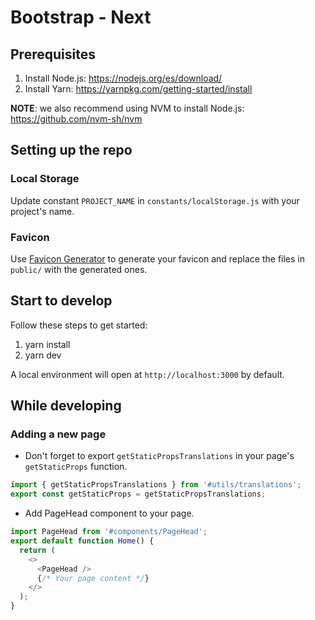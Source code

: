 # Bootstrap - Next

## Prerequisites

1. Install Node.js: <https://nodejs.org/es/download/>
2. Install Yarn: <https://yarnpkg.com/getting-started/install>

**NOTE**: we also recommend using NVM to install Node.js: <https://github.com/nvm-sh/nvm>

## Setting up the repo

### Local Storage

Update constant `PROJECT_NAME` in `constants/localStorage.js` with your project's name.

### Favicon

Use [Favicon Generator](https://realfavicongenerator.net/) to generate your favicon and replace the files in `public/` with the generated ones.

## Start to develop

Follow these steps to get started:

1. yarn install
2. yarn dev

A local environment will open at `http://localhost:3000` by default.

## While developing

### Adding a new page

- Don't forget to export `getStaticPropsTranslations` in your page's `getStaticProps` function.
```js
import { getStaticPropsTranslations } from '#utils/translations';
export const getStaticProps = getStaticPropsTranslations;
```

- Add PageHead component to your page.
```js
import PageHead from '#components/PageHead';
export default function Home() {
  return (
    <>
      <PageHead />
      {/* Your page content */}
    </>
  );
}
```
